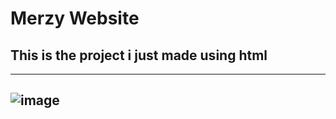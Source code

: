 # Merzy Website
## This is the project i just made using html
----
![image](https://github.com/EmreMer/HTML-Bolum-Sonu-Calismasi/blob/main/First%20HTML%20Website.gif?raw=true)
----
